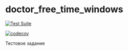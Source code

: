 # doctor_free_time_windows

[![Test Suite](https://github.com/alexpro2022/doctor_free_time_windows/actions/workflows/main.yml/badge.svg)](https://github.com/alexpro2022/doctor_free_time_windows/actions/workflows/main.yml)

[![codecov](https://codecov.io/gh/alexpro2022/doctor_free_time_windows/branch/main/graph/badge.svg?token=iGgRPVwiiZ)](https://codecov.io/gh/alexpro2022/doctor_free_time_windows)

Тестовое задание
